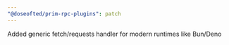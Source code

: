 ```yaml
---
"@doseofted/prim-rpc-plugins": patch
---
```


Added generic fetch/requests handler for modern runtimes like Bun/Deno
